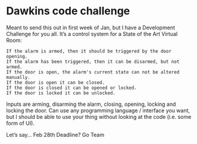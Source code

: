 # Dawkins code challenge

Meant to send this out in first week of Jan, but I have a Development Challenge for you all. It’s a control system for a State of the Art Virtual Room:

```
If the alarm is armed, then it should be triggered by the door opening.
If the alarm has been triggered, then it can be disarmed, but not armed.
If the door is open, the alarm's current state can not be altered manually.
If the door is open it can be closed.
If the door is closed it can be opened or locked.
If the door is locked it can be unlocked.
```

Inputs are arming, disarming the alarm, closing, opening, locking and locking the door. Can use any programming language / interface you want, but I should be able to use your thing without looking at the code (i.e. some form of UI).

Let’s say… Feb 28th Deadline? Go Team
